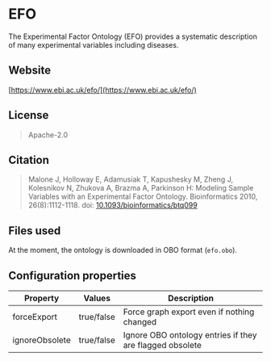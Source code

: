 # EFO

The Experimental Factor Ontology (EFO) provides a systematic description of many experimental variables including diseases.

## Website

[https://www.ebi.ac.uk/efo/](https://www.ebi.ac.uk/efo/)

## License

> Apache-2.0

## Citation

> Malone J, Holloway E, Adamusiak T, Kapushesky M, Zheng J, Kolesnikov N, Zhukova A, Brazma A, Parkinson H: Modeling Sample Variables with an Experimental Factor Ontology. Bioinformatics 2010, 26(8):1112-1118. doi: [10.1093/bioinformatics/btq099](https://doi.org/10.1093/bioinformatics/btq099)

## Files used

At the moment, the ontology is downloaded in OBO format (```efo.obo```).

## Configuration properties

| Property       | Values     | Description                                              |
|----------------|------------|----------------------------------------------------------|
| forceExport    | true/false | Force graph export even if nothing changed               |
| ignoreObsolete | true/false | Ignore OBO ontology entries if they are flagged obsolete |
